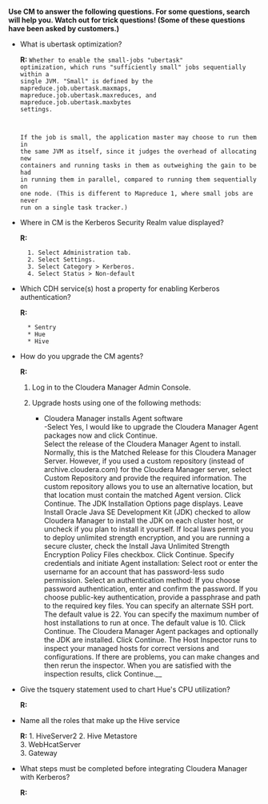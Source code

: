 **Use CM to answer the following questions. For some questions, search will help you. Watch out for trick questions! (Some of these questions have been asked by customers.)**

* What is ubertask optimization?
	
	**R:** <code>Whether to enable the small-jobs "ubertask" optimization, which runs "sufficiently small" jobs sequentially within a single JVM. "Small" is defined by the mapreduce.job.ubertask.maxmaps, mapreduce.job.ubertask.maxreduces, and mapreduce.job.ubertask.maxbytes settings.

	If the job is small, the application master may choose to run them in the same JVM as itself, since it judges the overhead of allocating new containers and running tasks in them as outweighing the gain to be had in running them in parallel, compared to running them sequentially on one node. (This is different to Mapreduce 1, where small jobs are never run on a single task tracker.)</code>

* Where in CM is the Kerberos Security Realm value displayed?
	
	**R:** 
	
		1. Select Administration tab.  
		2. Select Settings.  
		3. Select Category > Kerberos.  
		4. Select Status > Non-default

* Which CDH service(s) host a property for enabling Kerberos authentication?
	
	**R:**

		* Sentry
		* Hue
		* Hive

* How do you upgrade the CM agents?
	
	**R:**

	1. Log in to the Cloudera Manager Admin Console.  
  
	2. Upgrade hosts using one of the following methods:  
   		+ Cloudera Manager installs Agent software  
     	-Select Yes, I would like to upgrade the Cloudera Manager Agent packages now and click Continue.  
Select the release of the Cloudera Manager Agent to install. Normally, this is the Matched Release for this Cloudera Manager Server. However, if you used a custom repository (instead of archive.cloudera.com) for the Cloudera Manager server, select Custom Repository and provide the required information. The custom repository allows you to use an alternative location, but that location must contain the matched Agent version.
Click Continue. The JDK Installation Options page displays.
Leave Install Oracle Java SE Development Kit (JDK) checked to allow Cloudera Manager to install the JDK on each cluster host, or uncheck if you plan to install it yourself.
If local laws permit you to deploy unlimited strength encryption, and you are running a secure cluster, check the Install Java Unlimited Strength Encryption Policy Files checkbox.
Click Continue.
Specify credentials and initiate Agent installation:
Select root or enter the username for an account that has password-less sudo permission.
Select an authentication method:
If you choose password authentication, enter and confirm the password.
If you choose public-key authentication, provide a passphrase and path to the required key files.
You can specify an alternate SSH port. The default value is 22.
You can specify the maximum number of host installations to run at once. The default value is 10.
Click Continue. The Cloudera Manager Agent packages and optionally the JDK are installed.
Click Continue. The Host Inspector runs to inspect your managed hosts for correct versions and configurations. If there are problems, you can make changes and then rerun the inspector. When you are satisfied with the inspection results, click Continue.__

* Give the tsquery statement used to chart Hue's CPU utilization?
	
	**R:**


* Name all the roles that make up the Hive service
	
	**R:**
		1. HiveServer2
		2. Hive Metastore  
		3. WebHcatServer  
		3. Gateway

* What steps must be completed before integrating Cloudera Manager with Kerberos?
	
	**R:**
